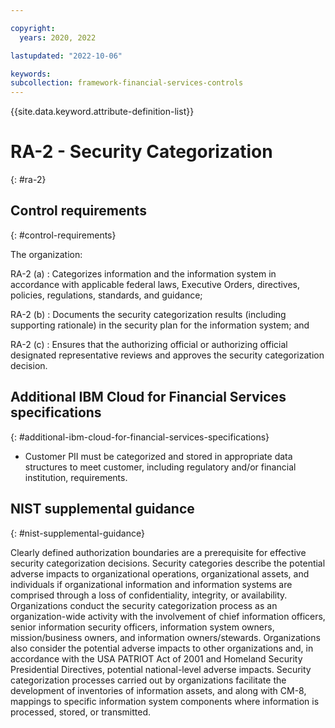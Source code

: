 ```yaml
---

copyright:
  years: 2020, 2022

lastupdated: "2022-10-06"

keywords: 
subcollection: framework-financial-services-controls
---
```


{{site.data.keyword.attribute-definition-list}}

               
# RA-2 - Security Categorization
{: #ra-2}

## Control requirements
{: #control-requirements}

The organization:

RA-2 (a)
    : Categorizes information and the information system in accordance with applicable federal laws, Executive Orders, directives, policies, regulations, standards, and guidance;

RA-2 (b)
    : Documents the security categorization results (including supporting rationale) in the security plan for the information system; and

RA-2 (c)
    : Ensures that the authorizing official or authorizing official designated representative reviews and approves the security categorization decision.

## Additional IBM Cloud for Financial Services specifications
{: #additional-ibm-cloud-for-financial-services-specifications}

- Customer PII must be categorized and stored in appropriate data structures to meet customer, including regulatory and/or financial institution, requirements.

## NIST supplemental guidance
{: #nist-supplemental-guidance}

Clearly defined authorization boundaries are a prerequisite for effective security categorization decisions. Security categories describe the potential adverse impacts to organizational operations, organizational assets, and individuals if organizational information and information systems are comprised through a loss of confidentiality, integrity, or availability. Organizations conduct the security categorization process as an organization-wide activity with the involvement of chief information officers, senior information security officers, information system owners, mission/business owners, and information owners/stewards. Organizations also consider the potential adverse impacts to other organizations and, in accordance with the USA PATRIOT Act of 2001 and Homeland Security Presidential Directives, potential national-level adverse impacts. Security categorization processes carried out by organizations facilitate the development of inventories of information assets, and along with CM-8, mappings to specific information system components where information is processed, stored, or transmitted.





